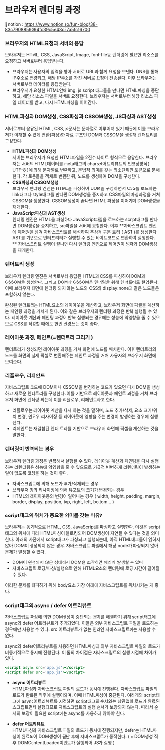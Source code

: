 # 브라우저 렌더링 과정
📕notion : https://www.notion.so/fun-blog/38-83c7908859094fc39c5e43c57a5fc16700<br>

### 브라우저의  HTML요청과 서버의 응답

브라우저는 HTML, CSS, JavaScript, Image, font-file등 렌더링에 필요한 리소스를 요청하고 서버로부터 응답받는다.

- 브라우저는 사용자의 입력을 받아 서버로 URL과 함께 요청을 보낸다. DNS를 통해 IP주소로 변경되고, 해당 IP주소를 가진 서버로 요청이 전송된다. 이후 브라우저는 서버로부터 데이터를 응답받는다.
- 브라우저가 요청한 HTML안에 img, js script 태그들을 만나면 HTML파싱을 중단하고, 해당 리소스 파일을 서버로 요청한다. 브라우저는 서버로부터 해당 리소스 파일 데이터를 받고,  다시 HTML파싱을 이어간다.

### HTML파싱과 DOM생성, CSS파싱과 CSSOM생성, JS파싱과 AST생성

서버로부터 응답된 HTML, CSS, js문서는 문자열로 이루어져 있기 때문에 이를 브라우저가 이해할 수 있게 변환(파싱)한 자료 구조인 DOM과 CSSOM을 생성해 렌더트리를 구성한다.

- **HTML파싱과 DOM생성<br>**
    서버는 브라우저가 요청한 HTML파일을 2진수 바이트 형식으로 응답한다. 
    브라우저는 서버의 HTML데이터를 meta태그의 charset어트리뷰트의 인코딩방식( UTF-8 )에 의해 문자열로 변환하고, 문법적 의미를 갖는 최소단위인 토큰으로 분해한다. 각 토큰들을 객체로 변환한 뒤, 노드를 생성하여 DOM을 구성한다.
- **CSS파싱과 CSSOM생성<br>** 
    브라우저 렌더링 엔진은 HTML을 파싱하여 DOM을 구성하면서 CSS를 로드하는 link태그나 style태그를 만나면 DOM생성을 중지하고 CSS파일의 파싱과정을 거쳐 CSSOM을 생성한다. CSSOM생성이 끝나면     HTML 파싱을 이어가며 DOM생성을 재개한다. 
- **JavaScript파싱과 AST생성<br>**
    렌더링 엔진은 HTML을 파싱하다 JavaScript파일을 로드하는 script태그를 만나면 DOM생성을 중지하고, src파일을 서버에 요청한다. 
    이후 **자바스크립트 엔진에 제어권을 넘겨 자바스크립트를 해석하여 추상적 구문 트리 ( AST )를 생성한다 AST를 기반으로 인터프리터가 실행할 수 있는 바이트코드로 변환하여 실행한다.
    ** 자바스크립트 실행이 끝나면 다시 렌더링 엔진으로 제어권이 넘어와 DOM생성을 재개한다.

### 렌더트리 생성

브라우저 렌더링 엔진은 서버로부터 응답된 HTML과 CSS를 파싱하여 DOM과 CSSOM을 생성한다. 그리고 DOM과 CSSOM은 렌더링을 위해 렌더트리로 결합된다. 이때 브라우저 화면에 렌더링 되지 않는 노드와 CSS의  display:none과 같은 노드들은 포함하지 않는다. 

완성된 렌더트리는 HTML요소의 레이아웃을 계산하고, 브라우저 화면에 픽셀을 계산하는 페인팅 과정을 거치게 된다. 이와 같은 브라우저의 렌더링 과정은 반복 실행될 수 있다. 레이아웃 계산과 페인팅 과정이 반복 실행되는 경우에는 성능에 악영향을 줄 수 있으므로 CSS를 작성할 때에도 한번 신경쓰는 것이 좋다.

### 레이아웃 과정, 페인트(=렌더트리 그리기 )

렌더트리가 생성되면 레이아웃 과정을 거쳐 화면에 노드를 배치한다. 이후 렌더트리의 노드를 화면의 실제 픽셀로 변환해주는 페인트 과정을 거쳐 사용자의 브라우저 화면에 보여준다.

### 리플로우, 리페인트

자바스크립트 코드에 DOM이나 CSSOM을 변경하는 코드가 있으면 다시 DOM을 생성하고 새로운 렌더트리를 구성한다. 이를 기반으로 레이아웃과 페인트 과정을 거쳐 브라우저 화면에 렌더링 되는데 이를 리플로우, 리페인트라고 한다.

- 리플로우는 레이아웃 계산을 다시 하는 것을 말하며, 노드 추가/삭제, 요소 크기/위치 변경, 윈도우 리사이징 등 레이아웃에 영향을 주는 변경이 발생하는 경우에 실행된다.
- 리페인트는 재결합된 렌더 트리를 기반으로 브라우저 화면에 픽셀을 계산하는 것을 말한다.

### 렌더링이 반복되는 경우

브라우저 렌더링 과정은 반복해서 실행될 수 있다. 레이아웃 계산과 페인팅을 다시 실행하는 리렌더링은 성능에 악영향을 줄 수 있으므로 가급적 빈번하게 리렌더링이 발생하는 일이 없도록 코딩을 하는 것이 좋다. 

- 자바스크립트에 의해 노드가 추가/삭제되는 경우
- 브라우저 창의 리사이징에 의해 뷰포트의 크기가 변경되는 경우
- HTML의 레이아웃등의 변경이 일어나는 경우
( width, height, padding, margin, border, display, position, top, right, left, bottom… )

### script태그의 위치가 중요한 의미를 갖는 이유?

브라우저는 동기적으로 HTML, CSS, JavaScript를 파싱하고 실행한다. 이것은 script태그의 위치에 따라  HTML파싱이 블로킹되어 DOM생성이 지연될 수 있다는 것을 의미한다. 아래의 사진에서 script태그가 파싱되고 실행되는데, 아직 HTML태그들이 읽히지 않아 DOM이 생성되지 않은 경우. 자바스크립트 파일에서 해당 node가 파싱되지 않아 문제가 발생할 수 있다.

- DOM이 완성되지 않은 상태에서 DOM을 조작하면 에러가 발생할 수 있다
- 자바스크립트 로딩/파싱/실행으로 인해 HTML요소의 렌더링에 로딩 시간이 길어질 수 있다.

이러한 문제를 회피하기 위해 body요소 가장 아래에 자바스크립트를 위치시키는 게 좋다. 

### script태그의 async / defer 어트리뷰트

자바스크립트 파싱에 의한 DOM생성이 중단되는 문제를 해결하기 위해 script태그에 async와 defer 어트리뷰트가 추가되었다. 이들은 외부 자바스크립트 파일을 로드하는 경우에만 사용할 수 있다. src 어트리뷰트가 없는 인라인 자바스크립트에는 사용할 수 없다. 

async와 defer어트리뷰트를 사용하면 HTML파싱과 외부 자바스크립트 파일의 로드가 비동기적으로 동시에 진행된다. 이 둘의 차이점은 자바스크립트의 실행 시점에 차이가 있다.

```jsx
<script async src='app.js'></script>
<script defer src='app.js'></script>
```

- **async 어트리뷰트<br>**
    HTML파싱과 자바스크립트 파일의 로드가 동시에 진행된다. 자바스크립트 파일의 로드가 완료된 직후에 실행이되며, 이때 HTML파싱이 중단된다. 
    여러개의 script태그에 async어트리뷰트를 지정하면 script태그의 순서와는 상관없이 로드가 완료된 스크립트먼저 실행되므로 자바스크립트의 실행 순서가 보장되지 않는다. 따라서 순서의 보장이 필요한 script에는 async를 사용하지 않아야 한다.
    
- **defer 어트리뷰트<br>**
    HTML파싱과 자바스크립트 파일의 로드가 동시에 진행되지만, defer는 HTML파싱이 완료되어 DOM생성이 끝난 후에 자바스크립트가 동작한다. 
    ( = DOM생성 직후 DOMContentLoaded이벤트가 실행되어 JS가 실행 )
    
